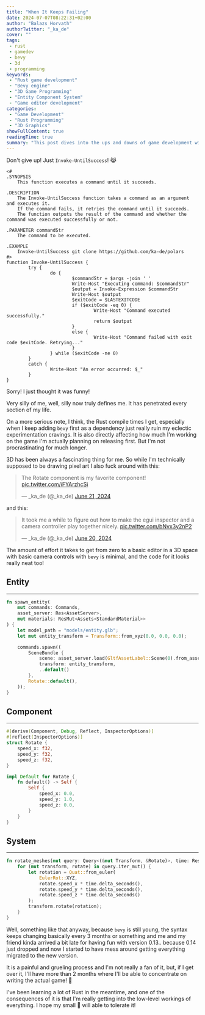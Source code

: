 ```yaml
---
title: "When It Keeps Failing"
date: 2024-07-07T08:22:31+02:00
author: "Balazs Horvath"
authorTwitter: "_ka_de"
cover: ""
tags:
 - rust
 - gamedev
 - bevy
 - 3d
 - programming
keywords:
 - "Rust game development"
 - "Bevy engine"
 - "3D Game Programming"
 - "Entity Component System"
 - "Game editor development"
categories:
 - "Game Development"
 - "Rust Programming"
 - "3D Graphics"
showFullContent: true
readingTime: true
summary: "This post dives into the ups and downs of game development with Rust and the Bevy engine. It talks about the struggle with long compile times and constant API changes, but also shows how easy it is to create 3D scenes and basic editors with Bevy. There are some cool code snippets for making entities, defining components, and rotating systems. Despite the challenges, the writer stays motivated and keeps learning and experimenting with Rust, aiming to release a game soon."
---
```


<!-- markdownlint-disable MD033 -->

Don't give up! Just `Invoke-UntilSuccess`! 😹

```pwsh
<#
.SYNOPSIS
    This function executes a command until it succeeds.

.DESCRIPTION
    The Invoke-UntilSuccess function takes a command as an argument and executes it.
    If the command fails, it retries the command until it succeeds.
    The function outputs the result of the command and whether the command was executed successfully or not.

.PARAMETER commandStr
    The command to be executed.

.EXAMPLE
    Invoke-UntilSuccess git clone https://github.com/ka-de/polars
#>
function Invoke-UntilSuccess {
        try {
                do {
                        $commandStr = $args -join ' '
                        Write-Host "Executing command: $commandStr"
                        $output = Invoke-Expression $commandStr
                        Write-Host $output
                        $exitCode = $LASTEXITCODE
                        if ($exitCode -eq 0) {
                                Write-Host "Command executed successfully."
                                return $output
                        }
                        else {
                                Write-Host "Command failed with exit code $exitCode. Retrying..."
                        }
                } while ($exitCode -ne 0)
        }
        catch {
                Write-Host "An error occurred: $_"
        }
}
```

Sorry! I just thought it was funny!

Very silly of me, well, silly now truly defines me. It has penetrated every section of my life.

On a more serious note, I think, the Rust compile times I get, especially when I keep adding `bevy` first as a dependency just really ruin my eclectic experimentation cravings.
It is also directly affecting how much I'm working on the game I'm actually planning on releasing first. But I'm not procrastinating for much longer.

3D has been always a fascinating thing for me. So while I'm technically supposed to be drawing pixel art I also fuck around with this:

<blockquote class="twitter-tweet" data-dnt="true"><p lang="en" dir="ltr">The Rotate component is my favorite component! <a href="https://t.co/iFYArzhcSi">pic.twitter.com/iFYArzhcSi</a></p>&mdash; _ka_de (@_ka_de) <a href="https://twitter.com/_ka_de/status/1804096426948907434?ref_src=twsrc%5Etfw">June 21, 2024</a></blockquote> <script async src="https://platform.twitter.com/widgets.js" charset="utf-8"></script>

and this:

<blockquote class="twitter-tweet" data-dnt="true"><p lang="en" dir="ltr">It took me a while to figure out how to make the egui inspector and a camera controller play together nicely. <a href="https://t.co/bNvx3y2nP2">pic.twitter.com/bNvx3y2nP2</a></p>&mdash; _ka_de (@_ka_de) <a href="https://twitter.com/_ka_de/status/1803776705472897297?ref_src=twsrc%5Etfw">June 20, 2024</a></blockquote> <script async src="https://platform.twitter.com/widgets.js" charset="utf-8"></script>

The amount of effort it takes to get from zero to a basic editor in a 3D space with basic camera controls with `bevy` is minimal, and the code for it looks really neat too!

## Entity

---

```rust
fn spawn_entity(
    mut commands: Commands,
    asset_server: Res<AssetServer>,
    mut materials: ResMut<Assets<StandardMaterial>>
) {
    let model_path = "models/entity.glb";
    let mut entity_transform = Transform::from_xyz(0.0, 0.0, 0.0);

    commands.spawn((
        SceneBundle {
            scene: asset_server.load(GltfAssetLabel::Scene(0).from_asset(model_path)),
            transform: entity_transform,
            ..default()
        },
        Rotate::default(),
    ));
}
```

## Component

---

```rust
#[derive(Component, Debug, Reflect, InspectorOptions)]
#[reflect(InspectorOptions)]
struct Rotate {
    speed_x: f32,
    speed_y: f32,
    speed_z: f32,
}

impl Default for Rotate {
    fn default() -> Self {
        Self {
            speed_x: 0.0,
            speed_y: 1.0,
            speed_z: 0.0,
        }
    }
}
```

## System

---

```rust
fn rotate_meshes(mut query: Query<(&mut Transform, &Rotate)>, time: Res<Time>) {
    for (mut transform, rotate) in query.iter_mut() {
        let rotation = Quat::from_euler(
            EulerRot::XYZ,
            rotate.speed_x * time.delta_seconds(),
            rotate.speed_y * time.delta_seconds(),
            rotate.speed_z * time.delta_seconds()
        );
        transform.rotate(rotation);
    }
}
```

Well, something like that anyway, because `bevy` is still young, the syntax keeps changing basically every 3 months or something and me and my friend kinda arrived a bit late for having fun with version 0.13.. because 0.14 just dropped and now I started to have mess around getting everything migrated to the new version.

It is a painful and grueling process and I'm not really a fan of it, but, if I get over it, I'll have more than 2 months where I'll be able to concentrate on writing the actual game! 🐺

I've been learning a lot of Rust in the meantime, and one of the consequences of it is that I'm really getting into the low-level workings of everything. I hope my small 🧠 will able to tolerate it!
